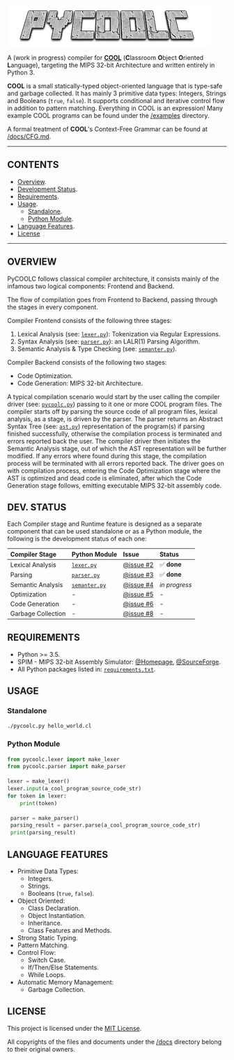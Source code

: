 ![PyCOOLC](misc/pycoolc_logo.png)

A (work in progress) compiler for **[COOL](https://en.wikipedia.org/wiki/Cool_(programming_language))** (**C**lassroom **O**bject **O**riented **L**anguage), targeting the MIPS 32-bit Architecture and written entirely in Python 3.

**COOL** is a small statically-typed object-oriented language that is type-safe and garbage collected. It has mainly 3 primitive data types: Integers, Strings and Booleans (`true`, `false`). It supports conditional and iterative control flow in addition to pattern matching. Everything in COOL is an expression! Many example COOL programs can be found under the [/examples](/examples/README.md) directory.

A formal treatment of **COOL**'s Context-Free Grammar can be found at [/docs/CFG.md](/docs/CFG.md).

------------------------------

## CONTENTS

  * [Overview](#overview).
  * [Development Status](#dev-status).
  * [Requirements](#requirements).
  * [Usage](#usage).
    + [Standalone](#standalone).
    + [Python Module](#python-module).
  * [Language Features](#language-features).
  * [License](#license)

------------------------------

## OVERVIEW

PyCOOLC follows classical compiler architecture, it consists mainly of the infamous two logical components: Frontend and Backend.

The flow of compilation goes from Frontend to Backend, passing through the stages in every component.

Compiler Frontend consists of the following three stages:
 
 1. Lexical Analysis (see: [`lexer.py`](/pycoolc/lexer.py)): Tokenization via Regular Expressions.
 2. Syntax Analysis (see: [`parser.py`](/pycoolc/parser.py)): an LALR(1) Parsing Algorithm.
 3. Semantic Analysis & Type Checking (see: [`semanter.py`](/pycoolc/semanter.py)).

Compiler Backend consists of the following two stages:

 * Code Optimization.
 * Code Generation: MIPS 32-bit Architecture.

A typical compilation scenario would start by the user calling the compiler driver (see: [`pycoolc.py`](/pycoolc/pycoolc.py)) passing to it one or more COOL program files. The compiler starts off by parsing the source code of all program files, lexical analysis, as a stage, is driven by the parser. The parser returns an Abstract Syntax Tree (see: [`ast.py`](/pycoolc/ast.py)) representation of the program(s) if parsing finished successfully, otherwise the compilation process is terminated and errors reported back the user. The compiler driver then initiates the Semantic Analysis stage, out of which the AST representation will be further modified. If any errors where found during this stage, the compilation process will be terminated with all errors reported back. The driver goes on with compilation process, entering the Code Optimization stage where the AST is optimized and dead code is eliminated, after which the Code Generation stage follows, emitting executable MIPS 32-bit assembly code.

## DEV. STATUS

Each Compiler stage and Runtime feature is designed as a separate component that can be used standalone or as a Python module, the following is the development status of each one:

| Compiler Stage     | Python Module                         | Issue                             | Status          |
|:-------------------|:--------------------------------------|:----------------------------------|:----------------|
| Lexical Analysis   | [`lexer.py`](/pycoolc/lexer.py)       | [@issue #2](https://git.io/vr1gx) | :white_check_mark: **done**        |
| Parsing            | [`parser.py`](/pycoolc/parser.py)     | [@issue #3](https://git.io/vr12k) | :white_check_mark: **done**        |
| Semantic Analysis  | [`semanter.py`](/pycoolc/semanter.py) | [@issue #4](https://git.io/vr12O) | *in progress*   |
| Optimization       | -                                     | [@issue #5](https://git.io/vr1Vd) | -               | 
| Code Generation    | -                                     | [@issue #6](https://git.io/vr1VA) | -               |
| Garbage Collection | -                                     | [@issue #8](https://git.io/vof6z) | -               |


## REQUIREMENTS

 * Python >= 3.5.
 * SPIM - MIPS 32-bit Assembly Simulator: [@Homepage](http://spimsimulator.sourceforge.net), [@SourceForge](https://sourceforge.net/projects/spimsimulator/files/).
 * All Python packages listed in: [`requirements.txt`](requirements.txt).


## USAGE

### Standalone

```bash
./pycoolc.py hello_world.cl
```

### Python Module

```python
from pycoolc.lexer import make_lexer
from pycoolc.parser import make_parser

lexer = make_lexer()
lexer.input(a_cool_program_source_code_str)
for token in lexer:
    print(token)
    
 parser = make_parser()
 parsing_result = parser.parse(a_cool_program_source_code_str)
 print(parsing_result)
```

## LANGUAGE FEATURES

  * Primitive Data Types:
    + Integers.
    + Strings.
    + Booleans (`true`, `false`).
  * Object Oriented:
    + Class Declaration.
    + Object Instantiation.
    + Inheritance.
    + Class Features and Methods.
  * Strong Static Typing.
  * Pattern Matching.
  * Control Flow:
    + Switch Case.
    + If/Then/Else Statements.
    + While Loops.
  * Automatic Memory Management:
    + Garbage Collection.

## LICENSE

This project is licensed under the [MIT License](LICENSE).

All copyrights of the files and documents under the [/docs](/docs) directory belong to their original owners.

